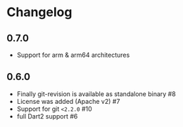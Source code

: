 # Changelog

## 0.7.0

- Support for arm & arm64 architectures

## 0.6.0

- Finally git-revision is available as standalone binary #8
- License was added (Apache v2) #7
- Support for git `<2.2.0` #10
- full Dart2 support #6